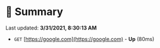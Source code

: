# 📖 Summary
Last updated: **3/31/2021, 8:30:13 AM**

- `GET` [https://google.com](https://google.com) - **Up** (80ms)
